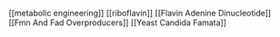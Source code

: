 [[metabolic engineering]]
[[riboflavin]]
[[Flavin Adenine Dinucleotide]]
[[Fmn And Fad Overproducers]]
[[Yeast Candida Famata]]
